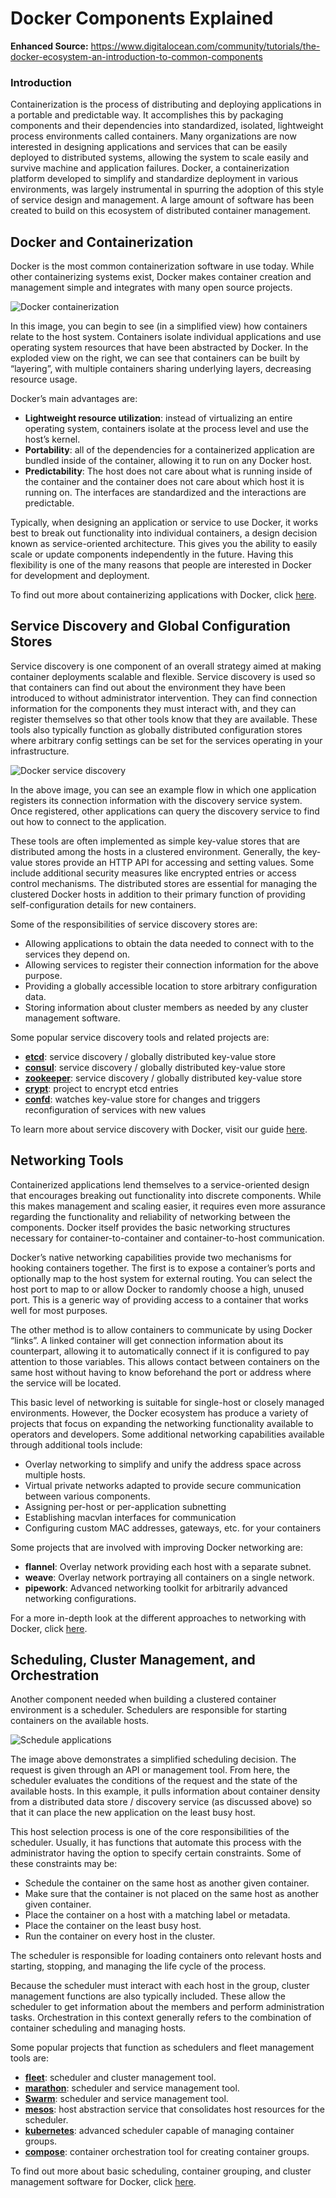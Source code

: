 # Docker Components Explained

**Enhanced Source:** https://www.digitalocean.com/community/tutorials/the-docker-ecosystem-an-introduction-to-common-components

### Introduction

Containerization is the process of distributing and deploying applications in a portable and predictable way. It accomplishes this by packaging components and their dependencies into standardized, isolated, lightweight process environments called containers.  Many organizations are now interested in designing applications and services that can be easily deployed to distributed systems, allowing the system to scale easily and survive machine and application failures.  Docker, a containerization platform developed to simplify and standardize deployment in various environments, was largely instrumental in spurring the adoption of this style of service design and management.  A large amount of software has been created to build on this ecosystem of distributed container management.



## Docker and Containerization

Docker is the most common containerization software in use today. While other containerizing systems exist, Docker makes container creation and management simple and integrates with many open source projects.

![Docker containerization](https://assets.digitalocean.com/articles/docker_ecosystem/Container-Overview.png)

In this image, you can begin to see (in a simplified view) how containers relate to the host system. Containers isolate individual applications and use operating system resources that have been abstracted by Docker. In the exploded view on the right, we can see that containers can be built by “layering”, with multiple containers sharing underlying layers, decreasing resource usage.

Docker’s main advantages are:

* **Lightweight resource utilization**: instead of virtualizing an entire operating system, containers isolate at the process level and use the host’s kernel.
* **Portability**: all of the dependencies for a containerized application are bundled inside of the container, allowing it to run on any Docker host.
* **Predictability**: The host does not care about what is running inside of the container and the container does not care about which host it is running on.  The interfaces are standardized and the interactions are predictable.

Typically, when designing an application or service to use Docker, it works best to break out functionality into individual containers, a design decision known as service-oriented architecture. This gives you the ability to easily scale or update components independently in the future. Having this flexibility is one of the many reasons that people are interested in Docker for development and deployment.

To find out more about containerizing applications with Docker, click [here](https://www.digitalocean.com/community/tutorials/the-docker-ecosystem-an-overview-of-containerization).



## Service Discovery and Global Configuration Stores

Service discovery is one component of an overall strategy aimed at making container deployments scalable and flexible. Service discovery is used so that containers can find out about the environment they have been introduced to without administrator intervention. They can find connection information for the components they must interact with, and they can register themselves so that other tools know that they are available. These tools also typically function as globally distributed configuration stores where arbitrary config settings can be set for the services operating in your infrastructure.

![Docker service discovery](https://assets.digitalocean.com/articles/docker_ecosystem/Discover-Flow.png)

In the above image, you can see an example flow in which one application registers its connection information with the discovery service system. Once registered, other applications can query the discovery service to find out how to connect to the application.

These tools are often implemented as simple key-value stores that are distributed among the hosts in a clustered environment. Generally, the key-value stores provide an HTTP API for accessing and setting values. Some include additional security measures like encrypted entries or access control mechanisms. The distributed stores are essential for managing the clustered Docker hosts in addition to their primary function of providing self-configuration details for new containers.

Some of the responsibilities of service discovery stores are:

* Allowing applications to obtain the data needed to connect with to the services they depend on.
* Allowing services to register their connection information for the above purpose.
* Providing a globally accessible location to store arbitrary configuration data.
* Storing information about cluster members as needed by any cluster management software.

Some popular service discovery tools and related projects are:

* **[etcd](https://www.digitalocean.com/community/tutorials/how-to-use-etcdctl-and-etcd-coreos-s-distributed-key-value-store)**: service discovery / globally distributed key-value store
* **[consul](https://www.digitalocean.com/community/tutorials/an-introduction-to-using-consul-a-service-discovery-system-on-ubuntu-14-04)**: service discovery / globally distributed key-value store
* **[zookeeper](https://www.digitalocean.com/community/tutorials/an-introduction-to-mesosphere#a-basic-overview-of-apache-mesos)**: service discovery / globally distributed key-value store
* **[crypt](http://xordataexchange.github.io/crypt/)**: project to encrypt etcd entries
* **[confd](https://www.digitalocean.com/community/tutorials/how-to-use-confd-and-etcd-to-dynamically-reconfigure-services-in-coreos)**: watches key-value store for changes and triggers reconfiguration of services with new values

To learn more about service discovery with Docker, visit our guide [here](https://www.digitalocean.com/community/tutorials/the-docker-ecosystem-service-discovery-and-distributed-configuration-stores).



## Networking Tools

Containerized applications lend themselves to a service-oriented design that encourages breaking out functionality into discrete components. While this makes management and scaling easier, it requires even more assurance regarding the functionality and reliability of networking between the components. Docker itself provides the basic networking structures necessary for container-to-container and container-to-host communication.

Docker’s native networking capabilities provide two mechanisms for hooking containers together. The first is to expose a container’s ports and optionally map to the host system for external routing. You can select the host port to map to or allow Docker to randomly choose a high, unused port. This is a generic way of providing access to a container that works well for most purposes.

The other method is to allow containers to communicate by using Docker “links”. A linked container will get connection information about its counterpart, allowing it to automatically connect if it is configured to pay attention to those variables. This allows contact between containers on the same host without having to know beforehand the port or address where the service will be located.

This basic level of networking is suitable for single-host or closely managed environments. However, the Docker ecosystem has produce a variety of projects that focus on expanding the networking functionality available to operators and developers. Some additional networking capabilities available through additional tools include:

* Overlay networking to simplify and unify the address space across multiple hosts.
* Virtual private networks adapted to provide secure communication between various components.
* Assigning per-host or per-application subnetting
* Establishing macvlan interfaces for communication
* Configuring custom MAC addresses, gateways, etc. for your containers

Some projects that are involved with improving Docker networking are:

* **flannel**: Overlay network providing each host with a separate subnet.
* **weave**: Overlay network portraying all containers on a single network.
* **pipework**: Advanced networking toolkit for arbitrarily advanced networking configurations.

For a more in-depth look at the different approaches to networking with Docker, click [here](https://www.digitalocean.com/community/tutorials/the-docker-ecosystem-networking-and-communication).



## Scheduling, Cluster Management, and Orchestration

Another component needed when building a clustered container environment is a scheduler. Schedulers are responsible for starting containers on the available hosts.

![Schedule applications](https://assets.digitalocean.com/articles/docker_ecosystem/Example-Schedule-App-F.png)

The image above demonstrates a simplified scheduling decision. The request is given through an API or management tool. From here, the scheduler evaluates the conditions of the request and the state of the available hosts. In this example, it pulls information about container density from a distributed data store / discovery service (as discussed above) so that it can place the new application on the least busy host.

This host selection process is one of the core responsibilities of the scheduler. Usually, it has functions that automate this process with the administrator having the option to specify certain constraints. Some of these constraints may be:

* Schedule the container on the same host as another given container.
* Make sure that the container is not placed on the same host as another given container.
* Place the container on a host with a matching label or metadata.
* Place the container on the least busy host.
* Run the container on every host in the cluster.

The scheduler is responsible for loading containers onto relevant hosts and starting, stopping, and managing the life cycle of the process.

Because the scheduler must interact with each host in the group, cluster management functions are also typically included. These allow the scheduler to get information about the members and perform administration tasks. Orchestration in this context generally refers to the combination of container scheduling and managing hosts.

Some popular projects that function as schedulers and fleet management tools are:

* **[fleet](https://www.digitalocean.com/community/tutorials/how-to-use-fleet-and-fleetctl-to-manage-your-coreos-cluster)**: scheduler and cluster management tool.
* **[marathon](https://www.digitalocean.com/community/tutorials/an-introduction-to-mesosphere#a-basic-overview-of-marathon)**: scheduler and service management tool.
* **[Swarm](https://github.com/docker/swarm/)**: scheduler and service management tool.
* **[mesos](https://www.digitalocean.com/community/tutorials/an-introduction-to-mesosphere#a-basic-overview-of-apache-mesos)**: host abstraction service that consolidates host resources for the scheduler.
* **[kubernetes](https://www.digitalocean.com/community/tutorials/an-introduction-to-kubernetes)**: advanced scheduler capable of managing container groups.
* **[compose](https://github.com/docker/docker/issues/9694)**: container orchestration tool for creating container groups.

To find out more about basic scheduling, container grouping, and cluster management software for Docker, click [here](https://www.digitalocean.com/community/tutorials/the-docker-ecosystem-scheduling-and-orchestration).